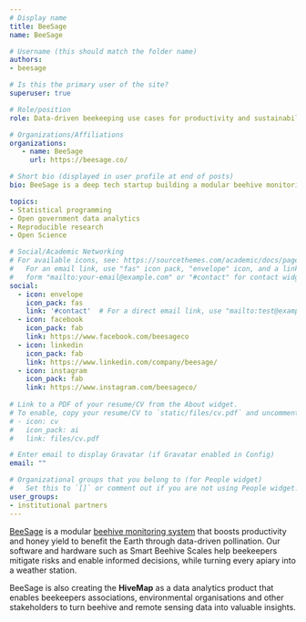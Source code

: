```yaml
---
# Display name
title: BeeSage
name: BeeSage

# Username (this should match the folder name)
authors:
- beesage

# Is this the primary user of the site?
superuser: true

# Role/position
role: Data-driven beekeeping use cases for productivity and sustainability

# Organizations/Affiliations
organizations:
   - name: BeeSage
     url: https://beesage.co/

# Short bio (displayed in user profile at end of posts)
bio: BeeSage is a deep tech startup building a modular beehive monitoring system to benefit the Earth through data-driven pollination

topics:
- Statistical programming
- Open government data analytics
- Reproducible research
- Open Science

# Social/Academic Networking
# For available icons, see: https://sourcethemes.com/academic/docs/page-builder/#icons
#   For an email link, use "fas" icon pack, "envelope" icon, and a link in the
#   form "mailto:your-email@example.com" or "#contact" for contact widget.
social:
  - icon: envelope
    icon_pack: fas
    link: '#contact'  # For a direct email link, use "mailto:test@example.org".
  - icon: facebook
    icon_pack: fab
    link: https://www.facebook.com/beesageco
  - icon: linkedin
    icon_pack: fab
    link: https://www.linkedin.com/company/beesage/
  - icon: instagram
    icon_pack: fab
    link: https://www.instagram.com/beesageco/
  
# Link to a PDF of your resume/CV from the About widget.
# To enable, copy your resume/CV to `static/files/cv.pdf` and uncomment the lines below.
# - icon: cv
#   icon_pack: ai
#   link: files/cv.pdf

# Enter email to display Gravatar (if Gravatar enabled in Config)
email: ""

# Organizational groups that you belong to (for People widget)
#   Set this to `[]` or comment out if you are not using People widget.
user_groups:
- institutional partners
---
```


[BeeSage](https://greendeal.dataobservatory.eu/post/2022-10-31_beesage/) is a modular [beehive monitoring system](https://beesage.co/) that boosts productivity and honey yield to benefit the Earth through data-driven pollination. Our software and hardware such as Smart Beehive Scales help beekeepers mitigate risks and enable informed decisions, while turning every apiary into a weather station.

BeeSage is also creating the **HiveMap** as a data analytics product that enables beekeepers associations, environmental organisations and other stakeholders to turn beehive and remote sensing data into valuable insights.
